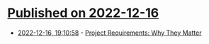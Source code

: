 # [Published on 2022-12-16](index.md)

* [2022-12-16, 19:10:58](https://lobste.rs/s/kjzufj/project_requirements_why_they_matter) - [Project Requirements: Why They Matter](https://davesmithhayes.com/posts/2022/12/project-requirements/)
